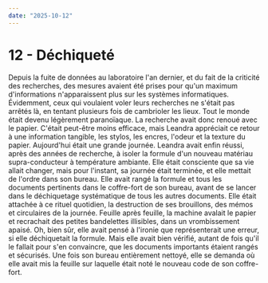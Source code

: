 ```yaml
---
date: "2025-10-12"
---
```

# 12 - Déchiqueté

Depuis la fuite de données au laboratoire l'an dernier, et du fait de la criticité des
recherches, des mesures avaient été prises pour qu'un maximum d'informations
n'apparaissent plus sur les systèmes informatiques. Évidemment, ceux qui voulaient voler
leurs recherches ne s'était pas arrêtés là, en tentant plusieurs fois de cambrioler les
lieux. Tout le monde était devenu légèrement paranoïaque. La recherche avait donc renoué
avec le papier. C'était peut-être moins efficace, mais Leandra appréciait ce retour à
une information tangible, les stylos, les encres, l'odeur et la texture du papier.
Aujourd'hui était une grande journée. Leandra avait enfin réussi, après des années de
recherche, à isoler la formule d'un nouveau matériau supra-conducteur à température
ambiante. Elle était consciente que sa vie allait changer, mais pour l'instant, sa
journée était terminée, et elle mettait de l'ordre dans son bureau. Elle avait rangé la
formule et tous les documents pertinents dans le coffre-fort de son bureau, avant de se
lancer dans le déchiquetage systématique de tous les autres documents. Elle était
attachée à ce rituel quotidien, la destruction de ses brouillons, des mémos et
circulaires de la journée. Feuille après feuille, la machine avalait le papier et
recrachait des petites bandelettes illisibles, dans un vrombissement apaisé. Oh, bien
sûr, elle avait pensé à l'ironie que représenterait une erreur, si elle déchiquetait la
formule. Mais elle avait bien vérifié, autant de fois qu'il le fallait pour s'en
convaincre, que les documents importants étaient rangés et sécurisés. Une fois son
bureau entièrement nettoyé, elle se demanda où elle avait mis la feuille sur laquelle
était noté le nouveau code de son coffre-fort.
